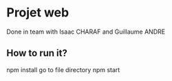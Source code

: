 <h1>Projet web</h1>

Done in team with Isaac CHARAF and Guillaume ANDRE

<h2>How to run it?</h2>

npm install
go to file directory
npm start

